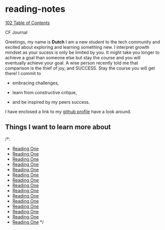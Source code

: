 # reading-notes

[102 Table of Contents](./102/TableofContents.md)

CF Journal

Greetings, my name is **Dutch** I am a new *student* to the tech community and excited about exploring and learning something new. I interpret growth mindset as your sucess is only be limited by you. It might take you longer to achieve a goal than someone else but stay the course and you will eventually achieve your goal. A wise person recently told me that comparison is the thief of joy, and SUCCESS. Stay the course you will get there! I commit to

- embracing challenges,

+ learn from constructive critque,

* and be inspired by my peers success.

I have enclosed a link to my [github profile](https://www.github.com/jdutchfoy) have a look around.

## Things I want to learn more about
/*:
- [Reading One](./201/class1.md)
- [Reading One](./201/class2.md)
- [Reading One](./201/class3.md)
- [Reading One](./201/class4.md)
- [Reading One](./201/class5.md)
- [Reading One](./201/class6.md)
- [Reading One](./201/class7.md)
- [Reading One](./201/class8.md)
- [Reading One](./201/class9.md)
- [Reading One](./201/class10.md)
- [Reading One](./201/class11.md)
- [Reading One](./201/class12.md)
- [Reading One](./201/class13.md)
- [Reading One](./201/class14.md)
- [Reading One](./201/class15.md)
*/


